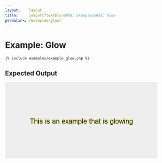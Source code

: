 ```yaml
---
layout:    layout
title:     imagettftextblur&#58; Examples&#58; Glow
permalink: /examples/glow/
---
```


# Example: Glow

<pre><code>{% include examples/example_glow.php %}</code></pre>

## Expected Output

![Example: Glow](/examples/example_glow.png "Example: Glow")
